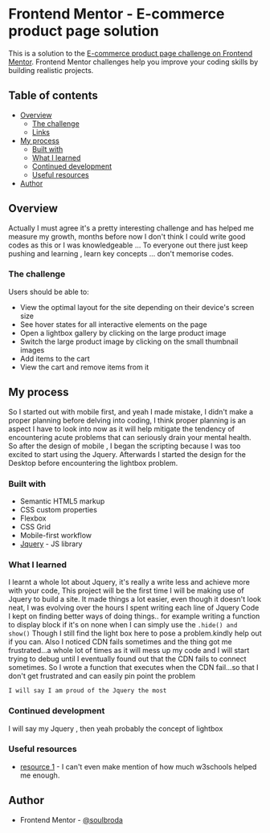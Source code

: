 # Frontend Mentor - E-commerce product page solution

This is a solution to the [E-commerce product page challenge on Frontend Mentor](https://www.frontendmentor.io/challenges/ecommerce-product-page-UPsZ9MJp6). Frontend Mentor challenges help you improve your coding skills by building realistic projects.

## Table of contents

- [Overview](#overview)
  - [The challenge](#the-challenge)
  - [Links](#links)
- [My process](#my-process)
  - [Built with](#built-with)
  - [What I learned](#what-i-learned)
  - [Continued development](#continued-development)
  - [Useful resources](#useful-resources)
- [Author](#author)



## Overview
Actually I must agree it's a pretty interesting challenge and has helped me measure my growth, months before now I don't think I could write good codes as this or I was knowledgeable ... To everyone out there just keep pushing and learning , learn key concepts ... don't memorise codes.

### The challenge

Users should be able to:

- View the optimal layout for the site depending on their device's screen size
- See hover states for all interactive elements on the page
- Open a lightbox gallery by clicking on the large product image
- Switch the large product image by clicking on the small thumbnail images
- Add items to the cart
- View the cart and remove items from it


## My process
So I started out with mobile first, and yeah I made mistake, I didn't make a proper planning before delving into coding,  I think proper planning is an aspect I have to look into now as it will help mitigate the tendency of encountering acute problems that can seriously drain your mental health.
So after the design of mobile , I began the scripting because I was too excited to start using the Jquery.
Afterwards I started the design for the Desktop before encountering the lightbox problem.

### Built with

- Semantic HTML5 markup
- CSS custom properties
- Flexbox
- CSS Grid
- Mobile-first workflow
- [Jquery](https://Jquery.org/) - JS library


### What I learned

I learnt a whole lot about Jquery, it's really a write less and achieve more with your code, This project will be the first time I will be making use of Jquery to build a site. It made things a lot easier, even though it doesn't look neat, I was evolving over the hours I spent writing each line of Jquery Code I kept on finding better ways of doing things.. for example writing a function to display block if it's on none when I can simply use the `.hide() and show()`
Though I still find the light box here to pose a problem.kindly help out if you can.
Also I noticed CDN fails sometimes and the thing got me frustrated...a whole lot of times as it will mess up my code and I will start trying to debug until I eventually found out that the CDN fails to connect sometimes. So I wrote a function that executes when the CDN fail...so that I don't get frustrated and can easily pin point the problem

```
I will say I am proud of the Jquery the most  
```

### Continued development
I will say my Jquery , then yeah probably the concept of lightbox



### Useful resources

- [resource 1](https://www.w3schools.com) - I can't even make mention  of how  much w3schools helped me enough.



## Author

- Frontend Mentor - [@soulbroda](https://www.frontendmentor.io/profile/soulbroda)
